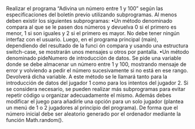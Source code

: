Realizar el programa “Adivina un número entre 1 y 100” según las
especificaciones del boletín previo utilizando subprogramas. Al menos deben existir
los siguientes subprogramas:
•Un método denominado compara al que se le pasen dos números y devuelva
0 si el primero es menor, 1 si son iguales y 2 si el primero es mayor. No
debe tener ningún interfaz con el usuario. Luego, en el programa principal
(main), dependiendo del resultado de la funci ón compara y usando una
estructura switch-case, se mostrarán unos mensajes u otros por pantalla.
•Un método denominado pideNumero de introducción de datos. Se pide una
variable donde se debe almacenar un número entre 1 y 100, mostrando
mensaje de error y volviendo a pedir el número sucesivamente si no está en
ese rango. Devolverá dicha variable. A este método se le llamará tanto para
la introducción de datos del jugador 1 como para los intentos del jugador 2.
Si se considera necesario, se pueden realizar más subprogramas para evitar repetir
código u organizar adecuadamente el mismo.
Además debes modificar el juego para añadirle una opción para un solo jugador
(plantea un menú de 1 o 2 jugadores al principio del programa). De forma que el
número inicial debe ser aleatorio generado por el ordenador mediante la función
Math.random().